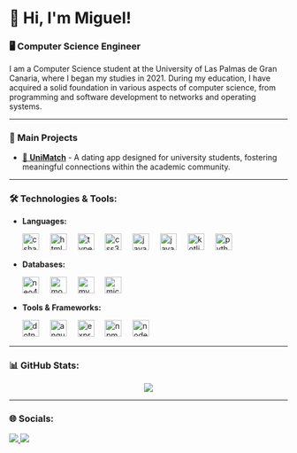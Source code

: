 # 👋 Hi, I'm Miguel!

### 🖥️ Computer Science Engineer

I am a Computer Science student at the University of Las Palmas de Gran Canaria, where I began my studies in 2021. During my education, I have acquired a solid foundation in various aspects of computer science, from programming and software development to networks and operating systems.

---

### 🚀 Main Projects

- [📱 **UniMatch**](https://github.com/UniMatchApp) - A dating app designed for university students, fostering meaningful connections within the academic community.
---

### 🛠️ Technologies & Tools:

- **Languages:**
  <div>
    <img src="https://cdn.jsdelivr.net/gh/devicons/devicon/icons/csharp/csharp-original.svg" height="30" alt="csharp logo" />
    <img width="12" />
    <img src="https://cdn.jsdelivr.net/gh/devicons/devicon/icons/html5/html5-original.svg" height="30" alt="html5 logo" />
    <img width="12" />
    <img src="https://cdn.jsdelivr.net/gh/devicons/devicon/icons/typescript/typescript-original.svg" height="30" alt="typescript logo" />
    <img width="12" />
    <img src="https://cdn.jsdelivr.net/gh/devicons/devicon/icons/css3/css3-original.svg" height="30" alt="css3 logo" />
    <img width="12" />
    <img src="https://cdn.jsdelivr.net/gh/devicons/devicon/icons/javascript/javascript-original.svg" height="30" alt="javascript logo" />
    <img width="12" />
    <img src="https://cdn.jsdelivr.net/gh/devicons/devicon/icons/java/java-original.svg" height="30" alt="java logo" />
    <img width="12" />
    <img src="https://cdn.jsdelivr.net/gh/devicons/devicon/icons/kotlin/kotlin-original.svg" height="30" alt="kotlin logo" />
    <img width="12" />
    <img src="https://cdn.jsdelivr.net/gh/devicons/devicon/icons/python/python-original.svg" height="30" alt="python logo" />
    <img width="12" />
  </div>

- **Databases:**
  <div>
    <img src="https://cdn.jsdelivr.net/gh/devicons/devicon/icons/neo4j/neo4j-original.svg" height="30" alt="neo4j logo" />
    <img width="12" />
    <img src="https://cdn.jsdelivr.net/gh/devicons/devicon/icons/mongodb/mongodb-original.svg" height="30" alt="mongodb logo" />
    <img width="12" />
    <img src="https://cdn.jsdelivr.net/gh/devicons/devicon/icons/mysql/mysql-original.svg" height="30" alt="mysql logo" />
    <img width="12" />
    <img src="https://cdn.jsdelivr.net/gh/devicons/devicon/icons/microsoftsqlserver/microsoftsqlserver-plain.svg" height="30" alt="microsoftsqlserver logo" />
    <img width="12" />
  </div>

- **Tools & Frameworks:**
  <div>
    <img src="https://cdn.jsdelivr.net/gh/devicons/devicon/icons/dotnetcore/dotnetcore-original.svg" height="30" alt="dotnetcore logo" />
    <img width="12" />
    <img src="https://cdn.jsdelivr.net/gh/devicons/devicon/icons/angularjs/angularjs-original.svg" height="30" alt="angularjs logo" />
    <img width="12" />
    <img src="https://cdn.jsdelivr.net/gh/devicons/devicon/icons/express/express-original.svg" height="30" alt="express logo" />
    <img width="12" />
    <img src="https://cdn.jsdelivr.net/gh/devicons/devicon/icons/npm/npm-original-wordmark.svg" height="30" alt="npm logo" />
    <img width="12" />
    <img src="https://cdn.jsdelivr.net/gh/devicons/devicon/icons/nodejs/nodejs-original.svg" height="30" alt="nodejs logo" />
    <img width="12" />
  </div>

---

### 📊 GitHub Stats:
<p align="center">
  <img src="https://github-readme-stats.vercel.app/api?username=MiguelEscSan&theme=merko&hide_border=true&include_all_commits=false&count_private=false" />
</p>

---

### 🌐 Socials:
<p align="left">
  <a href="https://www.linkedin.com/in/miguel-escobedo-santana-a4544a314/">
    <img src="https://img.shields.io/badge/LinkedIn-%230077B5.svg?logo=linkedin&logoColor=white" />
  </a>
  <a href="mailto:miguelescobedosantana@gmail.com">
    <img src="https://img.shields.io/badge/Email-D14836?logo=gmail&logoColor=white" />
  </a>
</p>
